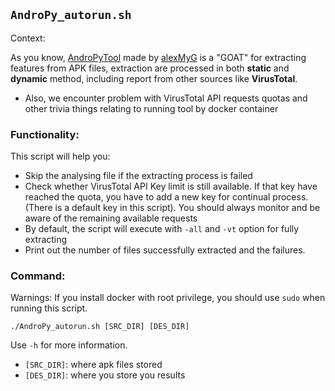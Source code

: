 ## `AndroPy_autorun.sh`

Context: 

As you know, [AndroPyTool](https://github.com/alexMyG/AndroPyTool) made by [alexMyG](https://github.com/alexMyG/AndroPyTool/commits?author=alexMyG) is a "GOAT" for extracting features from APK files, extraction are processed in both **static** and **dynamic** method, including report from other sources like **VirusTotal**. 
- Also, we encounter problem with VirusTotal API requests quotas and other trivia things relating to running tool by docker container

### Functionality: 

This script will help you: 
- Skip the analysing file if the extracting process is failed
- Check whether VirusTotal API Key limit is still available. If that key have reached the quota, you have to add a new key for continual process. (There is a default key in this script). You should always monitor and be aware of the remaining available requests
- By default, the script will execute with `-all` and `-vt` option for fully extracting
- Print out the number of files successfully extracted and the failures.

### Command: 

Warnings: If you install docker with root privilege, you should use `sudo` when running this script.
```
./AndroPy_autorun.sh [SRC_DIR] [DES_DIR]
```

Use `-h` for more information.

- `[SRC_DIR]`: where apk files stored
- `[DES_DIR]`: where you store you results
